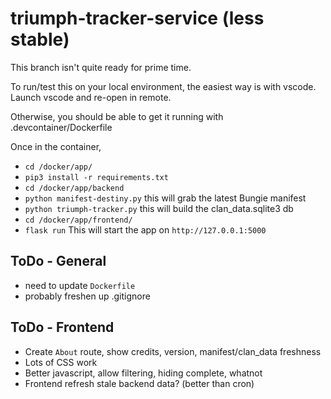 # triumph-tracker-service (less stable)

This branch isn't quite ready for prime time. 

To run/test this on your local environment, the easiest way is with vscode. Launch vscode and re-open in remote.

Otherwise, you should be able to get it running with .devcontainer/Dockerfile

Once in the container, 
- `cd /docker/app/`
- `pip3 install -r requirements.txt`
- `cd /docker/app/backend`
- `python manifest-destiny.py` this will grab the latest Bungie manifest
- `python triumph-tracker.py` this will build the clan_data.sqlite3 db
- `cd /docker/app/frontend/`
- `flask run` This will start the app on `http://127.0.0.1:5000`

## ToDo - General
- need to update `Dockerfile`
- probably freshen up .gitignore

## ToDo - Frontend
- Create `About` route, show credits, version, manifest/clan_data freshness
- Lots of CSS work
- Better javascript, allow filtering, hiding complete, whatnot
- Frontend refresh stale backend data? (better than cron)